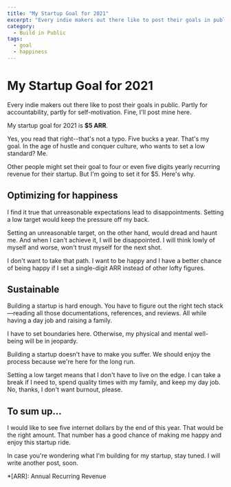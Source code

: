 ```yaml
---
title: "My Startup Goal for 2021"
excerpt: "Every indie makers out there like to post their goals in public. Partly for accountability, partly for self-motivation. Fine, I'll post mine here."
category:
  - Build in Public
tags:
  - goal
  - happiness
---
```


# My Startup Goal for 2021

Every indie makers out there like to post their goals in public. Partly for accountability, partly for self-motivation. Fine, I'll post mine here.

My startup goal for 2021 is **$5 ARR**.

Yes, you read that right--that's not a typo. Five bucks a year. That's my goal. In the age of hustle and conquer culture, who wants to set a low standard? Me.

Other people might set their goal to four or even five digits yearly recurring revenue for their startup. But I'm going to set it for $5. Here's why.

## Optimizing for happiness

I find it true that unreasonable expectations lead to disappointments. Setting a low target would keep the pressure off my back.

Setting an unreasonable target, on the other hand, would dread and haunt me. And when I can't achieve it, I will be disappointed. I will think lowly of myself and worse, won't trust myself for the next shot.

I don't want to take that path. I want to be happy and I have a better chance of being happy if I set a single-digit ARR instead of other lofty figures.

## Sustainable

Building a startup is hard enough. You have to figure out the right tech stack—reading all those documentations, references, and reviews. All while having a day job and raising a family.

I have to set boundaries here. Otherwise, my physical and mental well-being will be in jeopardy.

Building a startup doesn't have to make you suffer. We should enjoy the process because we're here for the long run.

Setting a low target means that I don't have to live on the edge. I can take a break if I need to, spend quality times with my family, and keep my day job. No, thanks, I don't want burnout, please.

## To sum up...

I would like to see five internet dollars by the end of this year. That would be the right amount. That number has a good chance of making me happy and enjoy this startup ride.

In case you're wondering what I'm building for my startup, stay tuned. I will write another post, soon.

*[ARR]: Annual Recurring Revenue
